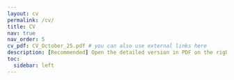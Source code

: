 ```yaml
---
layout: cv
permalink: /cv/
title: CV
nav: true
nav_order: 5
cv_pdf: CV_October_25.pdf # you can also use external links here
description: [Recommended] Open the detailed version in PDF on the right --->
toc:
  sidebar: left
---
```


